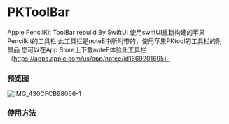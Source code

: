 # PKToolBar
Apple PencilKit ToolBar rebuild By SwiftUI
使用swiftUI重新构建的苹果Pencilkit的工具栏
此工具栏是noteE中所附带的，使用苹果PKtool的工具栏的附属品
您可以在App Store上下载noteE体验此工具栏（https://apps.apple.com/us/app/notee/id1669201695）

### 预览图
![IMG_430CFCB98066-1](https://user-images.githubusercontent.com/81460660/230101744-440294db-6c9e-4a32-ab4b-b2a5bbe18713.jpeg)

### 使用方法
